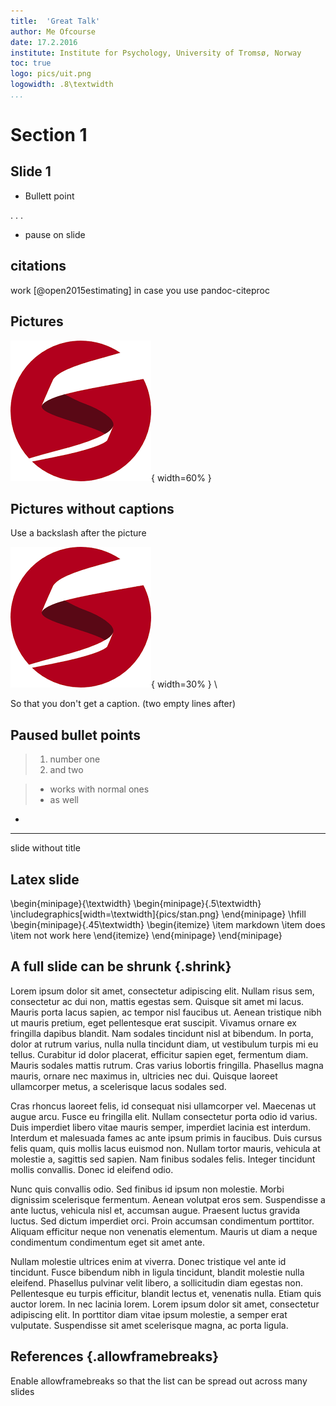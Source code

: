 ```yaml
---
title:  'Great Talk'
author: Me Ofcourse
date: 17.2.2016
institute: Institute for Psychology, University of Tromsø, Norway
toc: true
logo: pics/uit.png
logowidth: .8\textwidth
...
```


# Section 1

## Slide 1

- Bullett point

. . .

- pause on slide



## citations

work [@open2015estimating] in case you use pandoc-citeproc


## Pictures

![Stan's logo with a caption and figure number, custom width.](pics/stan.png){ width=60% }

## Pictures without captions

Use a backslash after the picture

![](pics/stan.png){ width=30% } \


So that you don't get a caption. (two empty lines after)

## Paused bullet points

> 1. number one
> 2. and two

> - works with normal ones
> - as well
-

---

slide without title


## Latex slide

\begin{minipage}{\textwidth}
\begin{minipage}{.5\textwidth}
  \includegraphics[width=\textwidth]{pics/stan.png}
\end{minipage}
\hfill
\begin{minipage}{.45\textwidth}
  \begin{itemize}
  \item markdown
  \item does
  \item not work here
  \end{itemize}
\end{minipage}
\end{minipage}


## A full slide can be shrunk {.shrink}

Lorem ipsum dolor sit amet, consectetur adipiscing elit. Nullam risus sem, consectetur ac dui non, mattis egestas sem. Quisque sit amet mi lacus. Mauris porta lacus sapien, ac tempor nisl faucibus ut. Aenean tristique nibh ut mauris pretium, eget pellentesque erat suscipit. Vivamus ornare ex fringilla dapibus blandit. Nam sodales tincidunt nisl at bibendum. In porta, dolor at rutrum varius, nulla nulla tincidunt diam, ut vestibulum turpis mi eu tellus. Curabitur id dolor placerat, efficitur sapien eget, fermentum diam. Mauris sodales mattis rutrum. Cras varius lobortis fringilla. Phasellus magna mauris, ornare nec maximus in, ultricies nec dui. Quisque laoreet ullamcorper metus, a scelerisque lacus sodales sed.

Cras rhoncus laoreet felis, id consequat nisi ullamcorper vel. Maecenas ut augue arcu. Fusce eu fringilla elit. Nullam consectetur porta odio id varius. Duis imperdiet libero vitae mauris semper, imperdiet lacinia est interdum. Interdum et malesuada fames ac ante ipsum primis in faucibus. Duis cursus felis quam, quis mollis lacus euismod non. Nullam tortor mauris, vehicula at molestie a, sagittis sed sapien. Nam finibus sodales felis. Integer tincidunt mollis convallis. Donec id eleifend odio.

Nunc quis convallis odio. Sed finibus id ipsum non molestie. Morbi dignissim scelerisque fermentum. Aenean volutpat eros sem. Suspendisse a ante luctus, vehicula nisl et, accumsan augue. Praesent luctus gravida luctus. Sed dictum imperdiet orci. Proin accumsan condimentum porttitor. Aliquam efficitur neque non venenatis elementum. Mauris ut diam a neque condimentum condimentum eget sit amet ante.

Nullam molestie ultrices enim at viverra. Donec tristique vel ante id tincidunt. Fusce bibendum nibh in ligula tincidunt, blandit molestie nulla eleifend. Phasellus pulvinar velit libero, a sollicitudin diam egestas non. Pellentesque eu turpis efficitur, blandit lectus et, venenatis nulla. Etiam quis auctor lorem. In nec lacinia lorem. Lorem ipsum dolor sit amet, consectetur adipiscing elit. In porttitor diam vitae ipsum molestie, a semper erat vulputate. Suspendisse sit amet scelerisque magna, ac porta ligula.


## References {.allowframebreaks}

Enable allowframebreaks so that the list can be spread out across many slides
